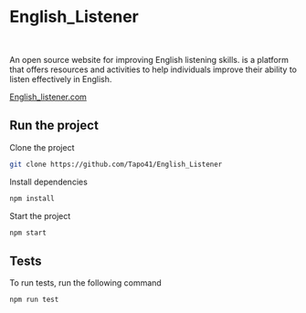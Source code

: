 # English_Listener

<p>
  <img alt="" src="https://img.shields.io/badge/ReactJS-black?style=flat-square&logo=react&logoColor=white" />
  <img alt="" src="https://img.shields.io/badge/TypeScript-black?style=flat-square&logo=typescript&logoColor=white" />
  <img alt="" src="https://img.shields.io/badge/Tailwind-black?style=flat-square&logo=tailwindcss&logoColor=white" />
  <img alt="" src="https://img.shields.io/badge/Licence-MIT-gray?style=flat-squar&labelColor=black" />
</p>

An open source website for improving English listening skills. is a platform
that offers resources and activities to help individuals improve their ability
to listen effectively in English.

[English_listener.com](https://english-listener-ltuh.vercel.app/)

## Run the project

Clone the project

```bash
git clone https://github.com/Tapo41/English_Listener
```

Install dependencies

```bash
npm install
```

Start the project

```bash
npm start
```

## Tests

To run tests, run the following command

```bash
npm run test
```
